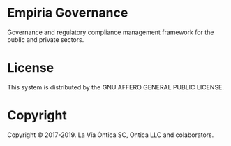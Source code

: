 ﻿# Empiria Governance

  Governance and regulatory compliance management framework for the public and private sectors.

# License

  This system is distributed by the GNU AFFERO GENERAL PUBLIC LICENSE.

# Copyright

  Copyright © 2017-2019. La Vía Óntica SC, Ontica LLC and colaborators.
